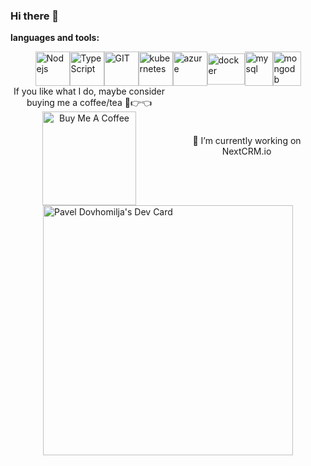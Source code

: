 ### Hi there 👋


**languages and tools:**  

<div style="display: flex; justify-content: center; align-items: center; flex-wrap: wrap;">
      <img src="https://www.vectorlogo.zone/logos/nodejs/nodejs-icon.svg" alt="Nodejs" width="55" height="55"/>
           <img src="https://www.vectorlogo.zone/logos/nodejs/typescript-icon.svg" alt="TypeScript" width="55" height="55"/>
      <img src="https://www.vectorlogo.zone/logos/git-scm/git-scm-icon.svg" alt="GIT" width="55" height="55"/> 
      <img src="https://www.vectorlogo.zone/logos/kubernetes/kubernetes-icon.svg" alt="kubernetes" width="55" height="55"/>
 <img src="https://www.vectorlogo.zone/logos/microsoft_azure/microsoft_azure-icon.svg" alt="azure" width="55" height="55"/>
      <img src="https://www.vectorlogo.zone/logos/docker/docker-official.svg" alt="docker" width="60" height="50"/>
      <img src="https://www.vectorlogo.zone/logos/mysql/mysql-icon.svg" alt="mysql" width="45" height="55"/>
      <img src="https://www.vectorlogo.zone/logos/mongodb/mongodb-icon.svg" alt="mongodb" width="45" height="55"/>
</div>

<div style="display: flex; justify-content: center; align-items: center; flex-wrap: wrap;">
    <div style="flex: 1; text-align: center;">
        If you like what I do, maybe consider buying me a coffee/tea 🥺👉👈
        <a href="https://bmc.link/pdovhomilja" target="_blank"><img src="https://cdn.buymeacoffee.com/buttons/v2/default-red.png" alt="Buy Me A Coffee" width="150"></a>
    </div>
    <div style="flex: 1; text-align: center;">
        🔭 I’m currently working on NextCRM.io
    </div>
</div>

<div style="display: flex; justify-content: center;">
    <a href="https://app.daily.dev/pdovhomilja">
        <img src="https://api.daily.dev/devcards/c1cb73d1806d41869f4d30b04c77ddbb.png?r=2uy" width="400" alt="Pavel Dovhomilja's Dev Card">
    </a>
</div>
